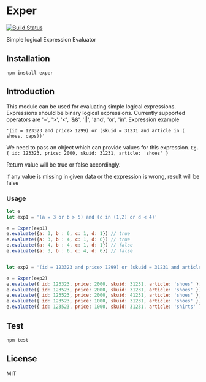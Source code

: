 # Exper

[![Build Status](https://travis-ci.org/swathysubhash/exper.svg?branch=master)](https://travis-ci.org/swathysubhash/exper)

Simple logical Expression Evaluator


## Installation
`npm install exper`

## Introduction
This module can be used for evaluating simple logical expressions. Expressions should be binary logical expressions. 
Currently supported operators are '=', '>', '<', '&&', '||', 'and', 'or', 'in'.
Expression example

`'(id = 123323 and price> 1299) or (skuid = 31231 and article in ( shoes, caps))'`

We need to pass an object which can provide values for this expression. 
`Eg. { id: 123323, price: 2000, skuid: 31231, article: 'shoes' }`

Return value will be true or false accordingly.

if any value is missing in given data or the expression is wrong, result will be false


### Usage

```javascript
let e
let exp1 = '(a = 3 or b > 5) and (c in (1,2) or d < 4)'

e = Exper(exp1)
e.evaluate({a: 3, b : 6, c: 1, d: 1}) // true
e.evaluate({a: 3, b : 4, c: 1, d: 6}) // true 
e.evaluate({a: 4, b : 4, c: 1, d: 1}) // false
e.evaluate({a: 3, b : 6, c: 4, d: 6}) // false


let exp2 = '(id = 123323 and price> 1299) or (skuid = 31231 and article in ( shoes, caps))'

e = Exper(exp2)
e.evaluate({ id: 123323, price: 2000, skuid: 31231, article: 'shoes' }) // true
e.evaluate({ id: 123523, price: 2000, skuid: 31231, article: 'shoes' }) // true
e.evaluate({ id: 123523, price: 2000, skuid: 41231, article: 'shoes' }) // false
e.evaluate({ id: 123523, price: 1000, skuid: 31231, article: 'shoes' }) // true
e.evaluate({ id: 123523, price: 1000, skuid: 31231, article: 'shirts' }) // false`
```


## Test

`npm test`



## License

MIT
